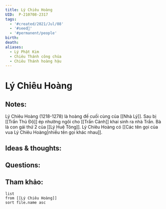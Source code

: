 ```yaml
---
title: Lý Chiêu Hoàng
UID:  P-210708-2317
tags:
  - '#created/2021/Jul/08'
  - '#seed🥜'
  - '#permanent/people'
birth: 
death: 
aliases:
  - Lý Phật Kim
  - Chiêu Thánh công chúa
  - Chiêu Thánh hoàng hậu
---
```

# Lý Chiêu Hoàng

## Notes:
Lý Chiêu Hoàng (1218-1278) là hoàng đế cuối cùng của [[Nhà Lý]]. Sau bị [[Trần Thủ Độ]] ép nhường ngôi cho [[Trần Cảnh]] khai sinh ra nhà Trần. Bà là con gái thứ 2 của [[Lý Huệ Tông]].
Lý Chiêu Hoàng có [[Các tên gọi của vua Lý Chiêu Hoàng|nhiều tên gọi khác nhau]].

## Ideas & thoughts:

## Questions:


## Tham khảo:
```dataview
list
from [[Lý Chiêu Hoàng]]
sort file.name asc
```
